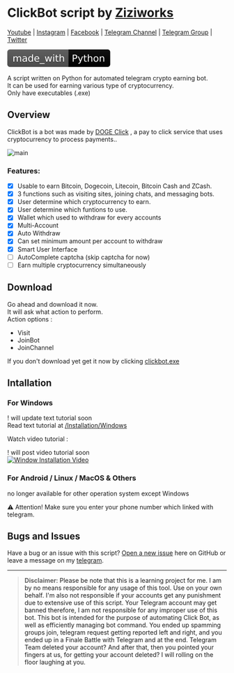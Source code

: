 # ClickBot script by [Ziziworks](https://www.youtube.com/channel/UCW36UNroi3B4Ix9ln1e6rUQ?sub_confirmation=1)

[Youtube](https://www.youtube.com/channel/UCW36UNroi3B4Ix9ln1e6rUQ?sub_confirmation=1) |
[Instagram](https://www.instagram.com/ziziworks/) |
[Facebook](https://www.facebook.com/ziziworks/) |
[Telegram Channel](https://t.me/ziziworks) |
[Telegram Group](https://t.me/ziziworksgroup) |
[Twitter](https://twitter.com/ziziworks_MY)  

[![Made with Python](https://github.com/ziziwho/clickbot/blob/master/made-with-python.svg)](https://www.python.org/)

A script written on Python for automated telegram crypto earning bot.  
It can be used for earning various type of cryptocurrency.  
Only have executables (.exe) 
 
## Overview
ClickBot is a bot was made by [DOGE Click](https://dogeclick.com/) , a pay to click service that uses cryptocurrency to process payments..    

![main](Images/main.PNG)    
### Features:
- [x] Usable to earn Bitcoin, Dogecoin, Litecoin, Bitcoin Cash and ZCash.
- [x] 3 functions such as visiting sites, joining chats, and messaging bots.
- [x] User determine which cryptocurrency to earn.
- [x] User determine which funtions to use.
- [x] Wallet which used to withdraw for every accounts
- [x] Multi-Account
- [x] Auto Withdraw
- [x] Can set minimum amount per account to withdraw
- [x] Smart User Interface
- [ ] AutoComplete captcha (skip captcha for now)
- [ ] Earn multiple cryptocurrency simultaneously
## Download
Go ahead and download it now.    
It will ask what action to perform.  
Action options :  
* Visit  
* JoinBot  
* JoinChannel  

If you don't download yet get it now by clicking 
[clickbot.exe](https://github.com/ziziwho/clickbot/raw/master/clickbot.exe)

## Intallation
### For Windows
! will update text tutorial soon  
Read text tutorial at [/Installation/Windows](/Installation/Windows/Install_windows.md)    

Watch video tutorial :    

! will post video tutorial soon  
[![Window Installation Video](https://img.youtube.com/vi/-lmO-_W8-Jw/4.jpg)](https://www.youtube.com/channel/UCW36UNroi3B4Ix9ln1e6rUQ?sub_confirmation=1)    

### For Android / Linux / MacOS & Others

no longer available for other operation system except Windows



⚠️ Attention! Make sure you enter your phone number which linked with telegram.
## Bugs and Issues

Have a bug or an issue with this script? [Open a new issue](https://github.com/ziziwho/clickbot/issues/new) here on GitHub or leave a message on my [telegram](http://t.me/ziziwho).


---

> **Disclaimer**<a name="disclaimer" />: Please be note that this is a learning project for me. I am by no means responsible for any usage of this tool. Use on your own behalf. I'm also not responsible if your accounts get any punishment due to extensive use of this script. Your Telegram account may get banned therefore, I am not responsible for any improper use of this bot. This bot is intended for the purpose of automating Click Bot, as well as efficiently managing bot command. You ended up spamming groups join, telegram request getting reported left and right, and you ended up in a Finale Battle with Telegram and at the end. Telegram Team deleted your account?
And after that, then you pointed your fingers at us, for getting your account deleted? I will rolling on the floor laughing at you.

